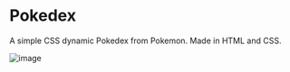 # Pokedex
A simple CSS dynamic Pokedex from Pokemon. 
Made in HTML and CSS. 

![image](https://github.com/Chennelie/Pokedex/assets/15028924/178f334e-fa05-486e-b05f-0e32bbdade64)

